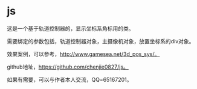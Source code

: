 # js

这是一个基于轨道控制器的，显示坐标系角标用的类。

需要绑定的参数包括，轨道控制器对象，主摄像机对象，放置坐标系的div对象。

效果案例，可以参考，http://www.gamesea.net/3d_pos_sys/。

github地址，https://github.com/chenjie0827/js。

如果有需要，可以与作者本人交流，QQ=65167201。
